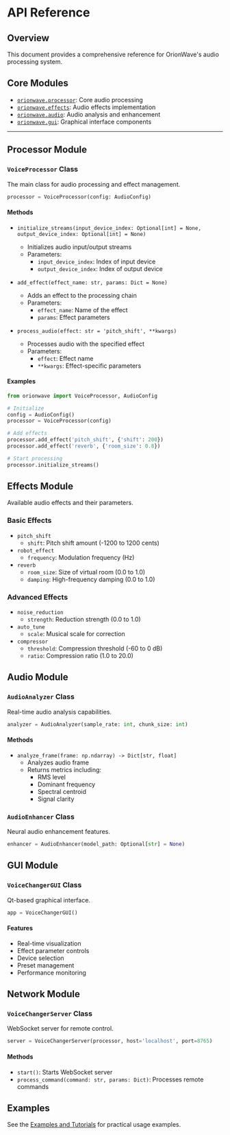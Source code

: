 # API Reference

## Overview

This document provides a comprehensive reference for OrionWave's audio processing system.

## Core Modules

- [`orionwave.processor`](#processor-module): Core audio processing
- [`orionwave.effects`](#effects-module): Audio effects implementation
- [`orionwave.audio`](#audio-module): Audio analysis and enhancement
- [`orionwave.gui`](#gui-module): Graphical interface components

---

## Processor Module

### `VoiceProcessor` Class

The main class for audio processing and effect management.

```python
processor = VoiceProcessor(config: AudioConfig)
```

#### Methods

- `initialize_streams(input_device_index: Optional[int] = None, output_device_index: Optional[int] = None)`
  - Initializes audio input/output streams
  - Parameters:
    - `input_device_index`: Index of input device
    - `output_device_index`: Index of output device

- `add_effect(effect_name: str, params: Dict = None)`
  - Adds an effect to the processing chain
  - Parameters:
    - `effect_name`: Name of the effect
    - `params`: Effect parameters

- `process_audio(effect: str = 'pitch_shift', **kwargs)`
  - Processes audio with the specified effect
  - Parameters:
    - `effect`: Effect name
    - `**kwargs`: Effect-specific parameters

#### Examples

```python
from orionwave import VoiceProcessor, AudioConfig

# Initialize
config = AudioConfig()
processor = VoiceProcessor(config)

# Add effects
processor.add_effect('pitch_shift', {'shift': 200})
processor.add_effect('reverb', {'room_size': 0.8})

# Start processing
processor.initialize_streams()
```

## Effects Module

Available audio effects and their parameters.

### Basic Effects

- `pitch_shift`
  - `shift`: Pitch shift amount (-1200 to 1200 cents)
- `robot_effect`
  - `frequency`: Modulation frequency (Hz)
- `reverb`
  - `room_size`: Size of virtual room (0.0 to 1.0)
  - `damping`: High-frequency damping (0.0 to 1.0)

### Advanced Effects

- `noise_reduction`
  - `strength`: Reduction strength (0.0 to 1.0)
- `auto_tune`
  - `scale`: Musical scale for correction
- `compressor`
  - `threshold`: Compression threshold (-60 to 0 dB)
  - `ratio`: Compression ratio (1.0 to 20.0)

## Audio Module

### `AudioAnalyzer` Class

Real-time audio analysis capabilities.

```python
analyzer = AudioAnalyzer(sample_rate: int, chunk_size: int)
```

#### Methods

- `analyze_frame(frame: np.ndarray) -> Dict[str, float]`
  - Analyzes audio frame
  - Returns metrics including:
    - RMS level
    - Dominant frequency
    - Spectral centroid
    - Signal clarity

### `AudioEnhancer` Class

Neural audio enhancement features.

```python
enhancer = AudioEnhancer(model_path: Optional[str] = None)
```

## GUI Module

### `VoiceChangerGUI` Class

Qt-based graphical interface.

```python
app = VoiceChangerGUI()
```

#### Features

- Real-time visualization
- Effect parameter controls
- Device selection
- Preset management
- Performance monitoring

## Network Module

### `VoiceChangerServer` Class

WebSocket server for remote control.

```python
server = VoiceChangerServer(processor, host='localhost', port=8765)
```

#### Methods

- `start()`: Starts WebSocket server
- `process_command(command: str, params: Dict)`: Processes remote commands

## Examples

See the [Examples and Tutorials](./examples.md) for practical usage examples.
